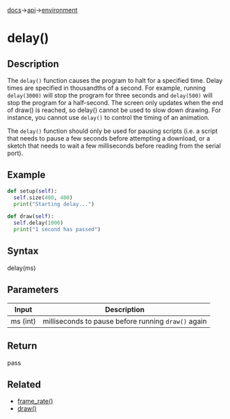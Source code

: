 [docs](/docs/)→[api](/docs/api)→[environment](/docs/api/environment/)

# delay()

## Description

The `delay()` function causes the program to halt for a specified time. Delay times are specified in thousandths of a second. For example, running `delay(3000)` will stop the program for three seconds and `delay(500)` will stop the program for a half-second.
The screen only updates when the end of draw() is reached, so delay() cannot be used to slow down drawing. For instance, you cannot use `delay()` to control the timing of an animation.

The `delay()` function should only be used for pausing scripts (i.e. a script that needs to pause a few seconds before attempting a download, or a sketch that needs to wait a few milliseconds before reading from the serial port).

## Example

```py
def setup(self):
  self.size(400, 400)
  print("Starting delay...")

def draw(self):
  self.delay(1000)
  print("1 second has passed")
```

## Syntax

delay(ms)

## Parameters

| Input | Description |
|-------|-------------|
| ms	(int) |	milliseconds to pause before running `draw()` again |

## Return

pass

## Related

- [frame_rate()](/docs/api/environment/frame_rate_.md)
- [draw()](/docs/api/environment/draw_.md)
